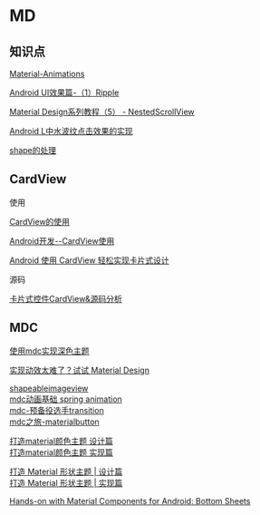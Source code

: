 # MD

## 知识点

[Material-Animations](https://github.com/lgvalle/Material-Animations)

[Android UI效果篇-（1）Ripple](https://www.jianshu.com/p/3339f0ebb335)

[Material Design系列教程（5） - NestedScrollView](https://www.jianshu.com/p/f55abc60a879)

[Android L中水波纹点击效果的实现](https://blog.csdn.net/singwhatiwanna/article/details/42614953)

[shape的处理](https://mp.weixin.qq.com/s/XGPFPFEr0Rn3GkwqoMaTqA)

## CardView

使用

[CardView的使用](https://www.jianshu.com/p/b105019028b6)

[Android开发--CardView使用](https://blog.csdn.net/smbroe/article/details/45285687)

[Android 使用 CardView 轻松实现卡片式设计](https://juejin.im/post/585cb758da2f600065815a10)

源码

[卡片式控件CardView&源码分析](https://blog.csdn.net/weiwozhiyi/article/details/54806543)

## MDC

[使用mdc实现深色主题](https://mp.weixin.qq.com/s/KDmFIcfGEyx13ChY_gimUg)

[实现动效太难了？试试 Material Design](https://mp.weixin.qq.com/s?__biz=MzAwODY4OTk2Mg==&mid=2652053241&idx=1&sn=3acbb76b5f9c734cd05c05c70f20e179&chksm=808cbebcb7fb37aa274c47cdef4940b5ed0233ade82d16cdf02c7c08509539f8d4d65b4f0639&scene=178&cur_album_id=1340817101657014273#rd
)

[shapeableimageview](https://mp.weixin.qq.com/s/HzPZLRHqXZ7pcpsIe7lyBQ)    
[mdc动画基础 spring animation](https://mp.weixin.qq.com/s/jIdBg3RQvs0YvD1T-q0wbA)    
[mdc-预备役选手transition](https://mp.weixin.qq.com/s/I7rUg8z539P8OaQEfpmQgA)    
[mdc之旅-materialbutton](https://mp.weixin.qq.com/s/a7l9w9kVEer6e2HSU3ipjw)  

[打造material颜色主题 设计篇](https://mp.weixin.qq.com/s/IDwP2GBcMe0VSO4H27z75Q)    
[打造material颜色主题 实现篇](https://mp.weixin.qq.com/s/ykkaWrpvcuAOF1WO3f42RA)

[打造 Material 形状主题 \| 设计篇](https://mp.weixin.qq.com/s?__biz=MzAwODY4OTk2Mg==&mid=2652076244&idx=1&sn=cf08b76927f4f05f25ebefb10a77a36b&chksm=808cd891b7fb5187b3a94f9913ce45783d57488f089f930ce287eafdad4186174d4e56f39159&scene=178&cur_album_id=1340817101657014273#rd
)    
[打造 Material 形状主题 \| 实现篇](https://mp.weixin.qq.com/s/dUGjvB6yMTKf5gBLkMrEhQ)

[Hands-on with Material Components for Android: Bottom Sheets](https://medium.com/over-engineering/hands-on-with-material-components-for-android-bottom-sheet-970c5f0f1840)

